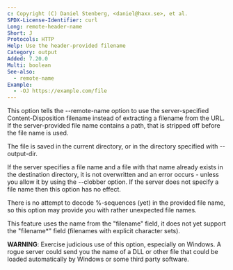 ```yaml
---
c: Copyright (C) Daniel Stenberg, <daniel@haxx.se>, et al.
SPDX-License-Identifier: curl
Long: remote-header-name
Short: J
Protocols: HTTP
Help: Use the header-provided filename
Category: output
Added: 7.20.0
Multi: boolean
See-also:
  - remote-name
Example:
  - -OJ https://example.com/file
---
```


This option tells the --remote-name option to use the server-specified
Content-Disposition filename instead of extracting a filename from the URL. If
the server-provided file name contains a path, that is stripped off before the
file name is used.

The file is saved in the current directory, or in the directory specified with
--output-dir.

If the server specifies a file name and a file with that name already exists
in the destination directory, it is not overwritten and an error occurs -
unless you allow it by using the --clobber option. If the server does not
specify a file name then this option has no effect.

There is no attempt to decode %-sequences (yet) in the provided file name, so
this option may provide you with rather unexpected file names.

This feature uses the name from the "filename" field, it does not yet support
the "filename*" field (filenames with explicit character sets).

**WARNING**: Exercise judicious use of this option, especially on Windows. A
rogue server could send you the name of a DLL or other file that could be
loaded automatically by Windows or some third party software.
